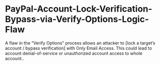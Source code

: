 # PayPal-Account-Lock-Verification-Bypass-via-Verify-Options-Logic-Flaw
A flaw in the “Verify Options” process allows an attacker to [lock a target’s account / bypass verification] with Only Email Access. This could lead to account denial-of-service or unauthorized account access to whole account..
